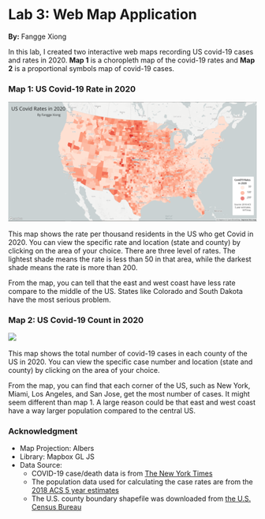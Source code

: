 # Lab 3: Web Map Application

**By:** Fangge Xiong

In this lab, I created two interactive web maps recording US covid-19 cases and rates in 2020. **Map 1** is a choropleth map of the covid-19 rates and **Map 2** is a proportional symbols map of covid-19 cases. 

### Map 1: US Covid-19 Rate in 2020

![](img/map1-rates.png)

This map shows the rate per thousand residents in the US who get Covid in 2020. You can view the specific rate and location (state and county) by clicking on the area of your choice. There are three level of rates. The lightest shade means the rate is less than 50 in that area, while the darkest shade means the rate is more than 200. 

From the map, you can tell that the east and west coast have less rate compare to the middle of the US. States like Colorado and South Dakota have the most serious problem. 

### Map 2: US Covid-19 Count in 2020

![](img/map2-rates.png)

This map shows the total number of covid-19 cases in each county of the US in 2020. You can view the specific case number and location (state and county) by clicking on the area of your choice. 

From the map, you can find that each corner of the US, such as New York, Miami, Los Angeles, and San Jose, get the most number of cases. It might seem different than map 1. A large reason could be that east and west coast have a way larger population compared to the central US. 

### Acknowledgment
- Map Projection: Albers
- Library: Mapbox GL JS
- Data Source: 
    - COVID-19 case/death data is from [The New York Times](https://github.com/nytimes/covid-19-data/blob/43d32dde2f87bd4dafbb7d23f5d9e878124018b8/live/us-counties.csv)
    - The population data used for calculating the case rates are from the [2018 ACS 5 year estimates](https://data.census.gov/cedsci/table?g=0100000US.050000&d=ACS%205-Year%20Estimates%20Data%20Profiles&tid=ACSDP5Y2018.DP05&hidePreview=true)
    - The U.S. county boundary shapefile was downloaded from [the U.S. Census Bureau](https://www.census.gov/geographies/mapping-files/time-series/geo/carto-boundary-file.html)
